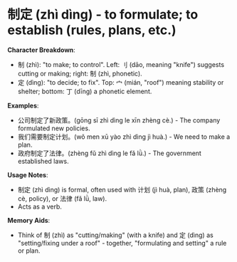 # **制定 (zhì dìng) - to formulate; to establish (rules, plans, etc.)**

**Character Breakdown**:  
- 制 (zhì): "to make; to control". Left: 刂 (dāo, meaning "knife") suggests cutting or making; right: 制 (zhì, phonetic).  
- 定 (dìng): "to decide; to fix". Top: 宀 (mián, "roof") meaning stability or shelter; bottom: 丁 (dīng) a phonetic element.

**Examples**:  
- 公司制定了新政策。(gōng sī zhì dìng le xīn zhèng cè.) - The company formulated new policies.  
- 我们需要制定计划。(wǒ men xū yào zhì dìng jì huà.) - We need to make a plan.  
- 政府制定了法律。(zhèng fǔ zhì dìng le fǎ lǜ.) - The government established laws.

**Usage Notes**:  
- 制定 (zhì dìng) is formal, often used with 计划 (jì huà, plan), 政策 (zhèng cè, policy), or 法律 (fǎ lǜ, law).  
- Acts as a verb.

**Memory Aids**:  
- Think of 制 (zhì) as "cutting/making" (with a knife) and 定 (dìng) as "setting/fixing under a roof" - together, "formulating and setting" a rule or plan.